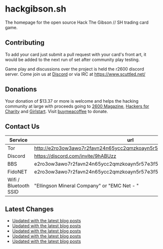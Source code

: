 # hackgibson.sh
The homepage for the open source Hack The Gibson // SH trading card game.


## Contributing

To add your card just submit a pull request with your card's front art, it would be added to the next run of set after community play testing.

Game play and discussions over the project is held the r2600 discord server. Come join us at [Discord](https://discord.com/invite/9hABUzz) or via IRC at https://www.scuttled.net/


## Donations

Your donation of $13.37 or more is welcome and helps the hacking community at large with proceeds going to [2600 Magazine](https://2600.com/), [Hackers for Charity](https://hackersforcharity.org) and [Girlstart](https://girlstart.org).  Visit [buymeacoffee](https://www.buymeacoffee.com/hackgibson.sh) to donate.


## Contact Us

Service | url
-|-
Tor | http://e2ro3ow3awo7r2favn24n65ycc2qmzkoayn5r57e3f56nvjwdcgg32ad.onion
Discord | https://discord.com/invite/9hABUzz
BBS | e2ro3ow3awo7r2favn24n65ycc2qmzkoayn5r57e3f56nvjwdcgg32ad.onion:23
FidoNET | e2ro3ow3awo7r2favn24n65ycc2qmzkoayn5r57e3f56nvjwdcgg32ad.onion:24554
Wifi / Bluetooth SSID | "Ellingson Mineral Company" or "EMC Net - <fidonet address>"

## Latest Changes
<!-- BLOG-POST-LIST:START -->
- [Updated with the latest blog posts](https://github.com/DFW2600/hackgibson.sh/commit/03a309a88db5176e90c96b93ab22278f6d2f4caf)
- [Updated with the latest blog posts](https://github.com/DFW2600/hackgibson.sh/commit/15e11a439b2ea49a80b08a124bb4477f6763b040)
- [Updated with the latest blog posts](https://github.com/DFW2600/hackgibson.sh/commit/6e38e368119d496b1b1aadac4b201b9ff8dd09ac)
- [Updated with the latest blog posts](https://github.com/DFW2600/hackgibson.sh/commit/685cabe65a1956ddd8edaf1954d68b76e8bc750a)
- [Updated with the latest blog posts](https://github.com/DFW2600/hackgibson.sh/commit/bf1337604774c654899f68e0958c4b9b4af8803a)
<!-- BLOG-POST-LIST:END -->

